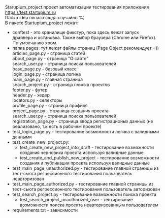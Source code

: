 Starupium_project проект автоматизации тестирования приложения https://test.startupium.ru<br>
Папка idea попала сюда случайно %)<br>
В пакете Startupium_project лежат:
- conftest - это хранилище фикстур, пока здесь лежат запуск драйвера и остановка. Также выбор браузера (Chrome или Firefox). По умолчанию хром.<br>
- папка pages: тут лежат файлы страниц (Page Object рекомендует =))<br>
   articles_page.py - страница статей<br>
   about_page.py - страница "О сайте"<br>
   search_user.py - страница поиска пользователей<br>
   base_page.py - базовый класс<br>
   login_page.py - страница логина<br>
   main_page.py - главная страница<br>
   search_project.py - страница поиска проектов<br>
   footer.py - футер<br>
   header.py -  хедер<br>
   locators.py - селекторы<br>
   profile_page.py - страница профиля<br>
   project_page.py - страница создания проекта<br>
   search_user.py - страница поиска пользователей<br>
   registration_page.py - страница ввода регистрационых данных (не реализовано, т.к есть в рабочем проекте)<br>
- test_login_page.py - тестирование возможности логина с валидными данными<br>
- test_create_new_project.py:<br>
     - test_create_new_project_into_draft - тестирование возможности создания черновика проекта используя валидные данные
     - test_create_and_publish_new_project - тестирование возможности создания и публикации проекта используя валидные данные 
- test_main_page_unauthorized.py - тестирование главной страницы из тест-сьюта регрессионного тестирования пользователь неавторизован<br>
- test_main_page_authorized.py - тестирование главной страницы из тест-сьюта регрессионного тестирования пользователь авторизован<br>
- test_search_project.py - тестирование возможности поиска проекта<br>
     - test_search_project_unauthorized_user - тестирование возможности поиска проекта неавторизованным пользователем<br>
- requirements.txt - зависимости
     
   

